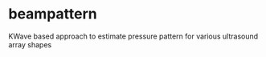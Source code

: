 # beampattern
KWave based approach to estimate pressure pattern for various ultrasound array shapes

